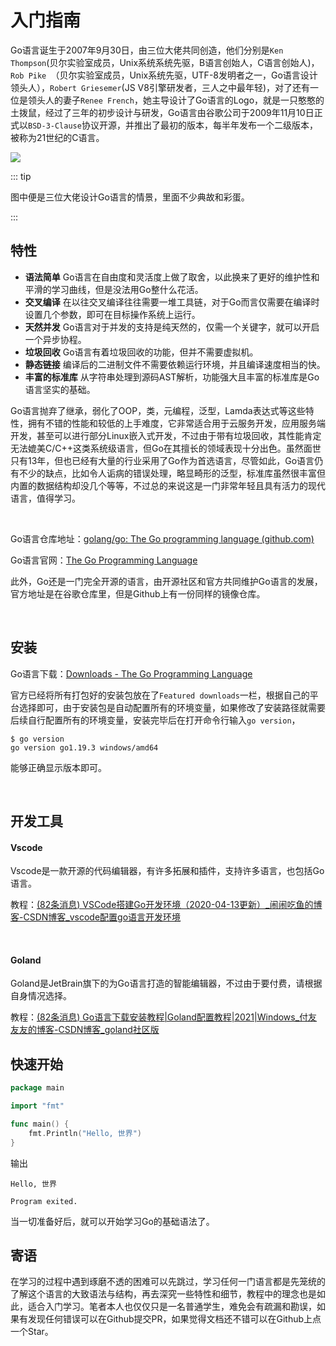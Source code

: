 #  入门指南

Go语言诞生于2007年9月30日，由三位大佬共同创造，他们分别是`Ken Thompson`(贝尔实验室成员，Unix系统系统先驱，B语言创始人，C语言创始人)，`Rob Pike `（贝尔实验室成员，Unix系统先驱，UTF-8发明者之一，Go语言设计领头人），`Robert Griesemer`(JS V8引擎研发者，三人之中最年轻)，对了还有一位是领头人的妻子`Renee French`，她主导设计了Go语言的Logo，就是一只憨憨的土拨鼠，经过了三年的初步设计与研发，Go语言由谷歌公司于2009年11月10日正式以`BSD-3-Clause`协议开源，并推出了最初的版本，每半年发布一个二级版本，被称为21世纪的C语言。

![](https://camo.githubusercontent.com/2b507540e2681c1a25698f246b9dca69c30548ed66a7323075b0224cbb1bf058/68747470733a2f2f676f6c616e672e6f72672f646f632f676f706865722f6669766579656172732e6a7067)

::: tip

图中便是三位大佬设计Go语言的情景，里面不少典故和彩蛋。

:::



## 特性

- **语法简单** Go语言在自由度和灵活度上做了取舍，以此换来了更好的维护性和平滑的学习曲线，但是没法用Go整什么花活。
- **交叉编译** 在以往交叉编译往往需要一堆工具链，对于Go而言仅需要在编译时设置几个参数，即可在目标操作系统上运行。
- **天然并发** Go语言对于并发的支持是纯天然的，仅需一个关键字，就可以开启一个异步协程。
- **垃圾回收**  Go语言有着垃圾回收的功能，但并不需要虚拟机。
- **静态链接**  编译后的二进制文件不需要依赖运行环境，并且编译速度相当的快。
- **丰富的标准库** 从字符串处理到源码AST解析，功能强大且丰富的标准库是Go语言坚实的基础。



Go语言抛弃了继承，弱化了OOP，类，元编程，泛型，Lamda表达式等这些特性，拥有不错的性能和较低的上手难度，它非常适合用于云服务开发，应用服务端开发，甚至可以进行部分Linux嵌入式开发，不过由于带有垃圾回收，其性能肯定无法媲美C/C++这类系统级语言，但Go在其擅长的领域表现十分出色。虽然面世只有13年，但也已经有大量的行业采用了Go作为首选语言，尽管如此，Go语言仍有不少的缺点，比如令人诟病的错误处理，略显畸形的泛型，标准库虽然很丰富但内置的数据结构却没几个等等，不过总的来说这是一门非常年轻且具有活力的现代语言，值得学习。



<br>

Go语言仓库地址：[golang/go: The Go programming language (github.com)](https://github.com/golang/go)

Go语言官网：[The Go Programming Language](https://go.dev/)

此外，Go还是一门完全开源的语言，由开源社区和官方共同维护Go语言的发展，官方地址是在谷歌仓库里，但是Github上有一份同样的镜像仓库。

<br/>

## 安装

Go语言下载：[Downloads - The Go Programming Language](https://go.dev/dl/)



官方已经将所有打包好的安装包放在了`Featured downloads`一栏，根据自己的平台选择即可，由于安装包是自动配置所有的环境变量，如果修改了安装路径就需要后续自行配置所有的环境变量，安装完毕后在打开命令行输入`go version`，

```shell
$ go version
go version go1.19.3 windows/amd64
```

能够正确显示版本即可。

<br/>



## 开发工具



#### Vscode

Vscode是一款开源的代码编辑器，有许多拓展和插件，支持许多语言，也包括Go语言。

教程：[(82条消息) VSCode搭建Go开发环境（2020-04-13更新）_闹闹吃鱼的博客-CSDN博客_vscode配置go语言开发环境](https://blog.csdn.net/AdolphKevin/article/details/105480530)

<br/>

#### Goland

Goland是JetBrain旗下的为Go语言打造的智能编辑器，不过由于要付费，请根据自身情况选择。

教程：[(82条消息) Go语言下载安装教程|Goland配置教程|2021|Windows_付友友友的博客-CSDN博客_goland社区版](https://blog.csdn.net/m0_46685221/article/details/115051174)



## 快速开始

```go
package main

import "fmt"

func main() {
	fmt.Println("Hello, 世界")
}
```

输出

```
Hello, 世界

Program exited.
```

当一切准备好后，就可以开始学习Go的基础语法了。



## 寄语

在学习的过程中遇到琢磨不透的困难可以先跳过，学习任何一门语言都是先笼统的了解这个语言的大致语法与结构，再去深究一些特性和细节，教程中的理念也是如此，适合入门学习。笔者本人也仅仅只是一名普通学生，难免会有疏漏和勘误，如果有发现任何错误可以在Github提交PR，如果觉得文档还不错可以在Github上点一个Star。



